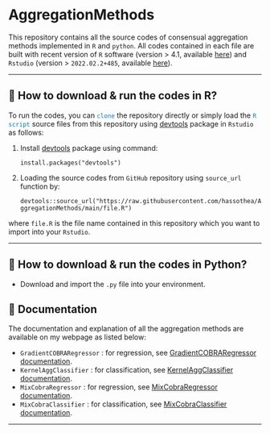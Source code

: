 # AggregationMethods

This repository contains all the source codes of consensual aggregation methods implemented in `R` and `python`. All codes contained in each file are built with recent version of `R` software (version $>$ 4.1, available [here](https://cran.r-project.org/bin/windows/base/)) and `Rstudio` (version > `2022.02.2+485`, available [here](https://www.rstudio.com/products/rstudio/download/#download)).

---

## &#128270; How to download & run the codes in R?

To run the codes, you can <span style="color: #097BC1">`clone`</span> the repository directly or simply load the <span style="color: #097BC1">`R script`</span> source files from this repository using [devtools](https://cran.r-project.org/web/packages/devtools/index.html) package in `Rstudio` as follows:

1. Install [devtools](https://cran.r-project.org/web/packages/devtools/index.html) package using command: 

    `install.packages("devtools")`

2. Loading the source codes from `GitHub` repository using `source_url` function by: 

    `devtools::source_url("https://raw.githubusercontent.com/hassothea/AggregationMethods/main/file.R")`

where `file.R` is the file name contained in this repository which you want to import into your `Rstudio`.

---

## &#128270; How to download & run the codes in Python?

- Download and import the `.py` file into your environment.

## &#128214; Documentation

The documentation and explanation of all the aggregation methods are available on my webpage as listed below:

- `GradientCOBRARegressor` : for regression, see [GradientCOBRARegressor documentation](https://hassothea.github.io/files/CodesPhD/KernelAggReg.html).
- `KernelAggClassifier` : for classification, see [KernelAggClassifier documentation](https://hassothea.github.io/files/CodesPhD/KernelAggClass.html).
- `MixCobraRegressor` : for regression, see [MixCobraRegressor documentation](https://hassothea.github.io/files/CodesPhD/MixCobraReg.html).
- `MixCobraClassifier` : for classification, see [MixCobraClassifier documentation](https://hassothea.github.io/files/CodesPhD/MixCobraClass.html).

---
